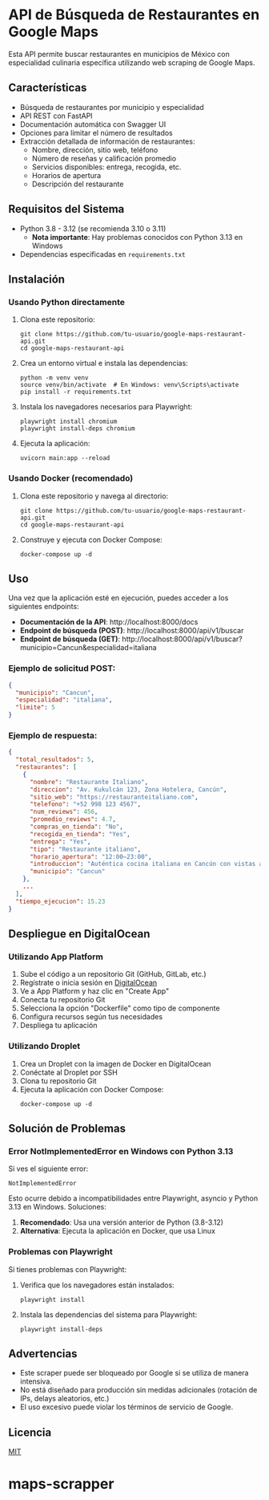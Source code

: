 # API de Búsqueda de Restaurantes en Google Maps

Esta API permite buscar restaurantes en municipios de México con especialidad culinaria específica utilizando web scraping de Google Maps.

## Características

- Búsqueda de restaurantes por municipio y especialidad
- API REST con FastAPI
- Documentación automática con Swagger UI
- Opciones para limitar el número de resultados
- Extracción detallada de información de restaurantes:
  - Nombre, dirección, sitio web, teléfono
  - Número de reseñas y calificación promedio
  - Servicios disponibles: entrega, recogida, etc.
  - Horarios de apertura
  - Descripción del restaurante

## Requisitos del Sistema

- Python 3.8 - 3.12 (se recomienda 3.10 o 3.11)
  - **Nota importante**: Hay problemas conocidos con Python 3.13 en Windows
- Dependencias especificadas en `requirements.txt`

## Instalación

### Usando Python directamente

1. Clona este repositorio:
   ```
   git clone https://github.com/tu-usuario/google-maps-restaurant-api.git
   cd google-maps-restaurant-api
   ```

2. Crea un entorno virtual e instala las dependencias:
   ```
   python -m venv venv
   source venv/bin/activate  # En Windows: venv\Scripts\activate
   pip install -r requirements.txt
   ```

3. Instala los navegadores necesarios para Playwright:
   ```
   playwright install chromium
   playwright install-deps chromium
   ```

4. Ejecuta la aplicación:
   ```
   uvicorn main:app --reload
   ```

### Usando Docker (recomendado)

1. Clona este repositorio y navega al directorio:
   ```
   git clone https://github.com/tu-usuario/google-maps-restaurant-api.git
   cd google-maps-restaurant-api
   ```

2. Construye y ejecuta con Docker Compose:
   ```
   docker-compose up -d
   ```

## Uso

Una vez que la aplicación esté en ejecución, puedes acceder a los siguientes endpoints:

- **Documentación de la API**: http://localhost:8000/docs
- **Endpoint de búsqueda (POST)**: http://localhost:8000/api/v1/buscar
- **Endpoint de búsqueda (GET)**: http://localhost:8000/api/v1/buscar?municipio=Cancun&especialidad=italiana

### Ejemplo de solicitud POST:

```json
{
  "municipio": "Cancun",
  "especialidad": "italiana",
  "limite": 5
}
```

### Ejemplo de respuesta:

```json
{
  "total_resultados": 5,
  "restaurantes": [
    {
      "nombre": "Restaurante Italiano",
      "direccion": "Av. Kukulcán 123, Zona Hotelera, Cancún",
      "sitio_web": "https://restauranteitaliano.com",
      "telefono": "+52 998 123 4567",
      "num_reviews": 456,
      "promedio_reviews": 4.7,
      "compras_en_tienda": "No",
      "recogida_en_tienda": "Yes",
      "entrega": "Yes",
      "tipo": "Restaurante italiano",
      "horario_apertura": "12:00–23:00",
      "introduccion": "Auténtica cocina italiana en Cancún con vistas al mar",
      "municipio": "Cancun"
    },
    ...
  ],
  "tiempo_ejecucion": 15.23
}
```

## Despliegue en DigitalOcean

### Utilizando App Platform

1. Sube el código a un repositorio Git (GitHub, GitLab, etc.)
2. Regístrate o inicia sesión en [DigitalOcean](https://www.digitalocean.com/)
3. Ve a App Platform y haz clic en "Create App"
4. Conecta tu repositorio Git
5. Selecciona la opción "Dockerfile" como tipo de componente
6. Configura recursos según tus necesidades
7. Despliega tu aplicación

### Utilizando Droplet

1. Crea un Droplet con la imagen de Docker en DigitalOcean
2. Conéctate al Droplet por SSH
3. Clona tu repositorio Git
4. Ejecuta la aplicación con Docker Compose:
   ```
   docker-compose up -d
   ```

## Solución de Problemas

### Error NotImplementedError en Windows con Python 3.13

Si ves el siguiente error:
```
NotImplementedError
```

Esto ocurre debido a incompatibilidades entre Playwright, asyncio y Python 3.13 en Windows. Soluciones:

1. **Recomendado**: Usa una versión anterior de Python (3.8-3.12)
2. **Alternativa**: Ejecuta la aplicación en Docker, que usa Linux

### Problemas con Playwright

Si tienes problemas con Playwright:

1. Verifica que los navegadores están instalados:
   ```
   playwright install
   ```

2. Instala las dependencias del sistema para Playwright:
   ```
   playwright install-deps
   ```

## Advertencias

- Este scraper puede ser bloqueado por Google si se utiliza de manera intensiva.
- No está diseñado para producción sin medidas adicionales (rotación de IPs, delays aleatorios, etc.)
- El uso excesivo puede violar los términos de servicio de Google.

## Licencia

[MIT](LICENSE)


# maps-scrapper
